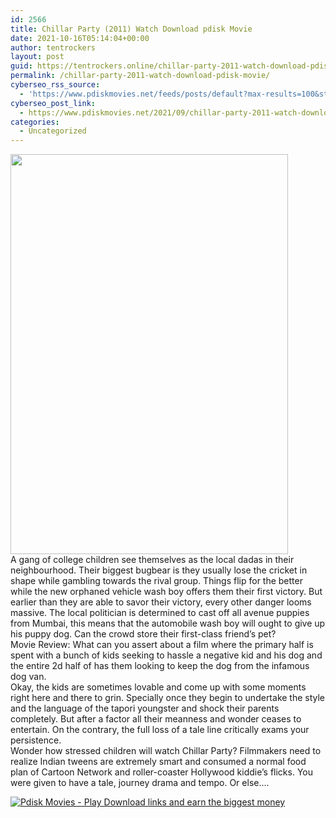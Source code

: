 ```yaml
---
id: 2566
title: Chillar Party (2011) Watch Download pdisk Movie
date: 2021-10-16T05:14:04+00:00
author: tentrockers
layout: post
guid: https://tentrockers.online/chillar-party-2011-watch-download-pdisk-movie/
permalink: /chillar-party-2011-watch-download-pdisk-movie/
cyberseo_rss_source:
  - 'https://www.pdiskmovies.net/feeds/posts/default?max-results=100&start-index=401'
cyberseo_post_link:
  - https://www.pdiskmovies.net/2021/09/chillar-party-2011-watch-download-pdisk.html
categories:
  - Uncategorized
---
```

<div class="separator">
  <a href="https://1.bp.blogspot.com/-WvPbOU00LVc/YUV40WqdT4I/AAAAAAAAAMs/hpUdE2kbmL02dYNyh4BsGSLrvuQbX7B7ACLcBGAsYHQ/s1444/Chillar%2BParty%2B%25282011%2529%2BWatch%2BDownload%2Bpdisk%2BMovie.jpg" imageanchor="1"><img loading="lazy" border="0" data-original-height="1444" data-original-width="1000" height="640" src="https://1.bp.blogspot.com/-WvPbOU00LVc/YUV40WqdT4I/AAAAAAAAAMs/hpUdE2kbmL02dYNyh4BsGSLrvuQbX7B7ACLcBGAsYHQ/w444-h640/Chillar%2BParty%2B%25282011%2529%2BWatch%2BDownload%2Bpdisk%2BMovie.jpg" width="444" /></a>
</div>



<div>
  <div>
    <span>A gang of college children see themselves as the local dadas in their neighbourhood. Their biggest bugbear is they usually lose the cricket in shape while gambling towards the rival group. Things flip for the better while the new orphaned vehicle wash boy offers them their first victory. But earlier than they are able to savor their victory, every other danger looms massive. The local politician is determined to cast off all avenue puppies from Mumbai, this means that the automobile wash boy will ought to give up his puppy dog. Can the crowd store their first-class friend&#8217;s pet?</span>
  </div>
  
  <div>
    <span>Movie Review: What can you assert about a film where the primary half is spent with a bunch of kids seeking to hassle a negative kid and his dog and the entire 2d half of has them looking to keep the dog from the infamous dog van.</span>
  </div>
  
  <div>
    <span>Okay, the kids are sometimes lovable and come up with some moments right here and there to grin. Specially once they begin to undertake the style and the language of the tapori youngster and shock their parents completely. But after a factor all their meanness and wonder ceases to entertain. On the contrary, the full loss of a tale line critically exams your persistence.</span>
  </div>
  
  <div>
    <span>Wonder how stressed children will watch Chillar Party? Filmmakers need to realize Indian tweens are extremely smart and consumed a normal food plan of Cartoon Network and roller-coaster Hollywood kiddie&#8217;s flicks. You were given to have a tale, journey drama and tempo. Or else&#8230;.</span>
  </div>
</div>

[![](https://1.bp.blogspot.com/-KJZYdQTn3nw/YS8VdIdXMyI/AAAAAAAAaw4/BR8dsGkpxw0T8C_4G4ALfMA7cP79KN3kwCLcBGAsYHQ/w400-h58/play_download_buttuons-removebg-preview.png "Pdisk Movies - Play Download links and earn the biggest money")](https://kofilink.com/1/bnYybDYxMDAzbmhr?dn=1)